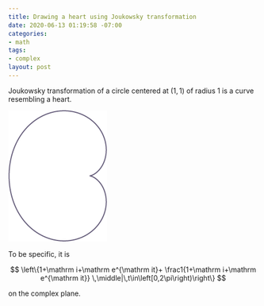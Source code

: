 ```yaml
---
title: Drawing a heart using Joukowsky transformation
date: 2020-06-13 01:19:58 -07:00
categories:
- math
tags:
- complex
layout: post
---
```


Joukowsky transformation of a circle centered at $\left(1,1\right)$ of radius $1$
is a curve resembling a heart.

![Joukowsky heart](/assets/images/joukowsky_heart.png)

To be specific, it is

$$
    \left\{1+\mathrm i+\mathrm e^{\mathrm it}+
    \frac1{1+\mathrm i+\mathrm e^{\mathrm it}}
    \,\middle|\,t\in\left[0,2\pi\right)\right\}
$$

on the complex plane.
